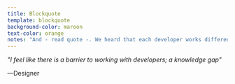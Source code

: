 ```yaml
---
title: Blockquote
template: blockquote
background-color: maroon
text-color: orange
notes: "And - read quote -. We heard that each developer works differently, but tokens can help close the gap in knowledge."
---
```


*"I feel like there is a barrier to working with developers; a knowledge gap"*

—Designer